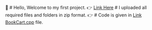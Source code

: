 👋 # Hello, Welcome to my first project.
👉 [Link Here](google.com) # I uploaded all required files and folders in zip format.
👉 # Code is given in [Link BookCart.cpp](google.com) file. 
